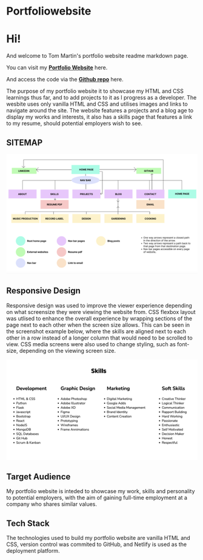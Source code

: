 # Portfoliowebsite
# Hi! 

And welcome to Tom Martin's portfolio website readme markdown page. 

You can visit my **[Portfolio Website](https://tommartinportfolio.netlify.app/)** here.

And access the code via the **[Github repo](https://github.com/TommyMart/Tom-Martin-Portfoliowebsite)** here.

The purpose of my portfolio website it to showcase my HTML and CSS learnings thus far, and to add projects to it as I progress as a developer. 
The wesbite uses only vanilla HTML and CSS and utilises images and links to navigate around the site. The website features a projects
and a blog age to display my works and interests, it also has a skills page that features a link to my resume, should potential employers
wish to see. 

## SITEMAP 
![picture of sitemap](<images/Screenshot 2024-03-26 at 10.35.46 am.png>)

## Responsive Design

Responsive design was used to improve the viewer experience depending on what screensize they were viewing the website from. CSS flexbox layout was utlised to 
enhance the overall experience by wrapping sections of the page next to each other when the screen size allows. This can be seen in the screenshot example below,
where the skills are aligned next to each other in a row instead of a longer column that would need to be scrolled to view. CSS media screens were also used to change styling, such as font-size, depending on the viewing screen size. 



![picture of page sections in a row using flexbox](<images/Screenshot 2024-03-26 at 10.53.26 am.png>)

## Target Audience

My portfolio website is inteded to showcase my work, skills and personality to potential employers, with the aim of gaining full-time employment at a company who shares similar values. 

## Tech Stack
The technologies used to build my portfolio website are vanilla HTML and CSS, version control was commited to GitHub, and Netlify is used as the deployment platform. 
